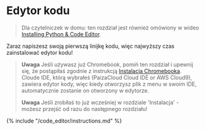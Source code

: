 # Edytor kodu

> Dla czytelniczek w domu: ten rozdział jest również omówiony w wideo [Installing Python & Code Editor](https://www.youtube.com/watch?v=pVTaqzKZCdA&t=4m43s).

Zaraz napiszesz swoją pierwszą linijkę kodu, więc najwyższy czas zainstalować edytor kodu!

> **Uwaga** Jeśli używasz już Chromebook, pomiń ten rozdział i upewnij się, że postąpiłaś zgodnie z instrukcją [Instalacja Chromebooka](../chromebook_setup/README.md). Cloude IDE, którą wybrałeś (PaizaCloud Cloud IDE or AWS Cloud9), zawiera edytor kody, więc kiedy otworzysz plik z menu w swoim IDE, automatycznie zostanie on otworzony w edytorze.
> 
> **Uwaga** Jeśli zrobiłaś to już wcześniej w rozdziale 'Instalacja' - możesz przejść od razu do następnego rozdziału!

{% include "/code_editor/instructions.md" %}